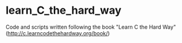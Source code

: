 # learn_C_the_hard_way
Code and scripts written following the book "Learn C the Hard Way" (http://c.learncodethehardway.org/book/)
